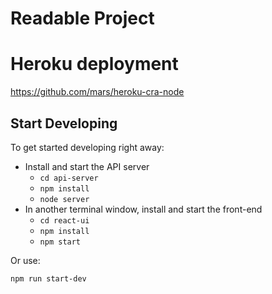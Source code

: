 # Readable Project

# Heroku deployment
https://github.com/mars/heroku-cra-node


## Start Developing

To get started developing right away:

* Install and start the API server
    - `cd api-server`
    - `npm install`
    - `node server`
* In another terminal window, install and start the front-end
    - `cd react-ui`
    - `npm install`
    - `npm start`

Or use:

`npm run start-dev`
